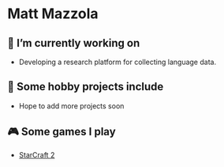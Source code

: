 # Matt Mazzola

## 🔭 I’m currently working on
- Developing a research platform for collecting language data.
  
## 🌱 Some hobby projects include
- Hope to add more projects soon

## 🎮 Some games I play
- [StarCraft 2](https://starcraft2.com/en-us/)

